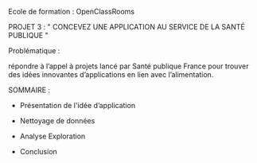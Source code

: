 Ecole de formation : OpenClassRooms 


PROJET 3 : " CONCEVEZ UNE APPLICATION AU SERVICE DE LA SANTÉ PUBLIQUE "


Problématique :

répondre à l’appel à projets lancé par Santé publique France pour trouver des idées innovantes d’applications en lien avec l’alimentation.


SOMMAIRE :

- Présentation de l'idée d’application 

- Nettoyage de données 

- Analyse Exploration 

- Conclusion 


